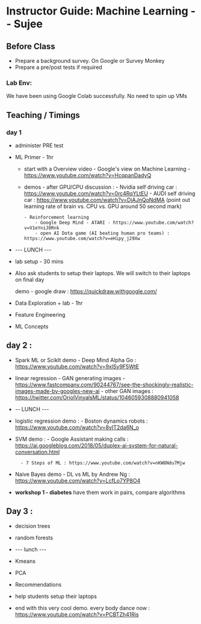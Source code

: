 # Instructor Guide: Machine Learning -- Sujee

## Before Class

- Prepare a background survey.  On Google or Survey Monkey
- Prepare a pre/post tests if required

### Lab Env:

We have been using Google Colab successfully.  No need to spin up VMs

## Teaching / Timings

### day 1
- administer PRE test

- ML Primer - 1hr
  - start with a Overview video
        - Google's view on Machine Learning - https://www.youtube.com/watch?v=HcqpanDadyQ
  - demos
        - after GPU/CPU discussion :
            - Nvidia self driving car : https://www.youtube.com/watch?v=0rc4RqYLtEU
            - AUDI self driving car :  https://www.youtube.com/watch?v=DjAJnQoNdMA
              (point out learning rate of brain vs. CPU vs. GPU around 50 second mark)

        - Reinforcement learning
            - Google Deep Mind - ATARI - https://www.youtube.com/watch?v=V1eYniJ0Rnk
            - open AI Dota game (AI beating human pro teams) : https://www.youtube.com/watch?v=eHipy_j29Xw


- --- LUNCH ---

- lab setup - 30 mins
- Also ask students to setup their laptops.  We will switch to their laptops on final day

    demo
        - google draw :  https://quickdraw.withgoogle.com/

- Data Exploration + lab - 1hr

- Feature Engineering

- ML Concepts

## day 2 :

- Spark ML or ScikIt
    demo
        - Deep Mind Alpha Go : https://www.youtube.com/watch?v=9xlSy9F5WtE

- linear regression
        - GAN generating images  - https://www.fastcompany.com/90244767/see-the-shockingly-realistic-images-made-by-googles-new-ai
        - other GAN images : https://twitter.com/OriolVinyalsML/status/1046059308880941058

- -- LUNCH ---

- logistic regression
    demo :
        - Boston dynamics robots : https://www.youtube.com/watch?v=8vIT2da6N_o

- SVM
    demo :
        - Google Assistant making calls : https://ai.googleblog.com/2018/05/duplex-ai-system-for-natural-conversation.html

        - 7 Steps of ML : https://www.youtube.com/watch?v=nKW8Ndu7Mjw

- Naive Bayes
    demo
        - DL vs ML by Andrew Ng : https://www.youtube.com/watch?v=LcfLo7YP8O4

- **workshop 1 - diabetes**
    have them work in pairs, compare algorithms

## Day 3 :
- decision trees

- random forests
- --- lunch ---

- Kmeans
- PCA
- Recommendations

- help students setup their laptops

- end with this very cool demo.
    every body dance now : https://www.youtube.com/watch?v=PCBTZh41Ris
